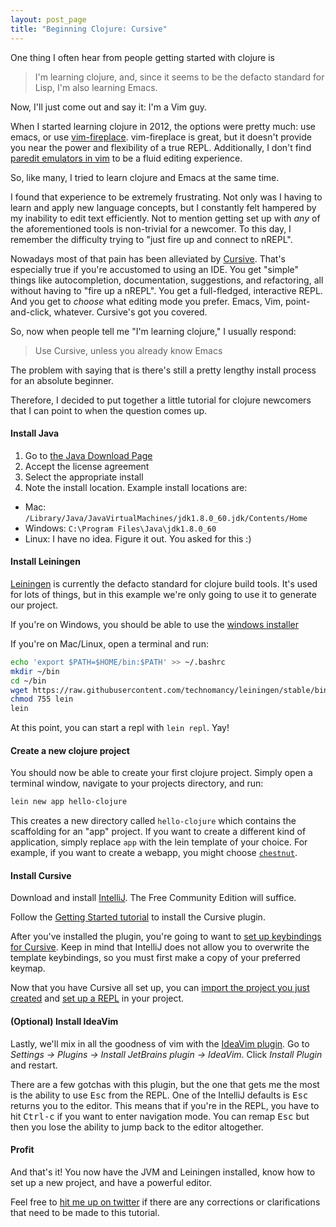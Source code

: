 ```yaml
---
layout: post_page
title: "Beginning Clojure: Cursive"
---
```

One thing I often hear from people getting started with clojure is

> I'm learning clojure, and, since it seems to be the defacto standard for Lisp, I'm also learning Emacs.

Now, I'll just come out and say it: I'm a Vim guy.

When I started learning clojure in 2012, the options were pretty much: use emacs, or use
[vim-fireplace](https://github.com/tpope/vim-fireplace). vim-fireplace is great, but it doesn't provide you
near the power and flexibility of a true REPL. Additionally, I don't find
[paredit emulators in vim](https://github.com/guns/vim-sexp) to be a fluid editing experience.

So, like many, I tried to learn clojure and Emacs at the same time.

I found that experience to be extremely frustrating. Not only was I having to learn and apply new language
concepts, but I constantly felt hampered by my inability to edit text efficiently. Not to mention getting
set up with *any* of the aforementioned tools is non-trivial for a newcomer. To this day, I remember the difficulty
trying to "just fire up and connect to nREPL".

Nowadays most of that pain has been alleviated by [Cursive](https://cursiveclojure.com/). That's especially true
if you're accustomed to using an IDE. You get "simple" things like autocompletion, documentation, suggestions,
and refactoring, all without having to "fire up a nREPL". You get a full-fledged, interactive REPL. And you get
to *choose* what editing mode you prefer. Emacs, Vim, point-and-click, whatever. Cursive's got you covered.

So, now when people tell me "I'm learning clojure," I usually respond:

> Use Cursive, unless you already know Emacs

The problem with saying that is there's still a pretty lengthy install process for an absolute beginner.

Therefore, I decided to put together a little tutorial for clojure newcomers that I can point to when the
question comes up.

#### Install Java
1. Go to [the Java Download Page](http://www.oracle.com/technetwork/java/javase/downloads/jdk8-downloads-2133151.html)
2. Accept the license agreement
3. Select the appropriate install
4. Note the install location. Example install locations are:
  * Mac: `/Library/Java/JavaVirtualMachines/jdk1.8.0_60.jdk/Contents/Home`
  * Windows: `C:\Program Files\Java\jdk1.8.0_60`
  * Linux: I have no idea. Figure it out. You asked for this :)

#### Install Leiningen
[Leiningen](http://leiningen.org/) is currently the defacto standard for clojure build tools. It's
used for lots of things, but in this example we're only going to use it to generate our project.

If you're on Windows, you should be able to use the [windows installer](http://leiningen-win-installer.djpowell.net)

If you're on Mac/Linux, open a terminal and run:

```sh
echo 'export $PATH=$HOME/bin:$PATH' >> ~/.bashrc
mkdir ~/bin
cd ~/bin
wget https://raw.githubusercontent.com/technomancy/leiningen/stable/bin/lein
chmod 755 lein
lein
```

At this point, you can start a repl with `lein repl`. Yay!

#### Create a new clojure project
You should now be able to create your first clojure project. Simply open a terminal window, navigate
to your projects directory, and run:

```sh
lein new app hello-clojure
```

This creates a new directory called `hello-clojure` which contains the scaffolding for an "app"
project. If you want to create a different kind of application, simply replace `app` with the lein
template of your choice. For example, if you want to create a webapp, you might choose
[`chestnut`](https://github.com/plexus/chestnut).

#### Install Cursive
Download and install [IntelliJ](https://www.jetbrains.com/idea/download/). The Free Community
Edition will suffice.

Follow the [Getting Started tutorial](https://cursiveclojure.com/userguide/) to install the Cursive plugin.

After you've installed the plugin, you're going to want to
[set up keybindings for Cursive](https://cursiveclojure.com/userguide/keybindings.html). Keep in mind that
IntelliJ does not allow you to overwrite the template keybindings, so you must first make a copy of
your preferred keymap.

Now that you have Cursive all set up, you can
[import the project you just created](https://cursiveclojure.com/userguide/leiningen.html) and
[set up a REPL](https://cursiveclojure.com/userguide/leiningen.html) in your project.

#### (Optional) Install IdeaVim
Lastly, we'll mix in all the goodness of vim with the [IdeaVim plugin](https://github.com/JetBrains/ideavim).
Go to *Settings → Plugins → Install JetBrains plugin → IdeaVim*. Click *Install Plugin* and restart.

There are a few gotchas with this plugin, but the one that gets me the most is the ability to use <kbd>Esc</kbd>
from the REPL. One of the IntelliJ defaults is <kbd>Esc</kbd> returns you to the editor. This means that if you're
in the REPL, you have to hit <kbd>Ctrl-c</kbd> if you want to enter navigation mode. You can remap <kbd>Esc</kbd> but
then you lose the ability to jump back to the editor altogether.

#### Profit
And that's it! You now have the JVM and Leiningen installed, know how to set up a new project, and have a powerful
editor.

Feel free to [hit me up on twitter](https://twitter.com/potetm) if there are any corrections or clarifications that
need to be made to this tutorial.
